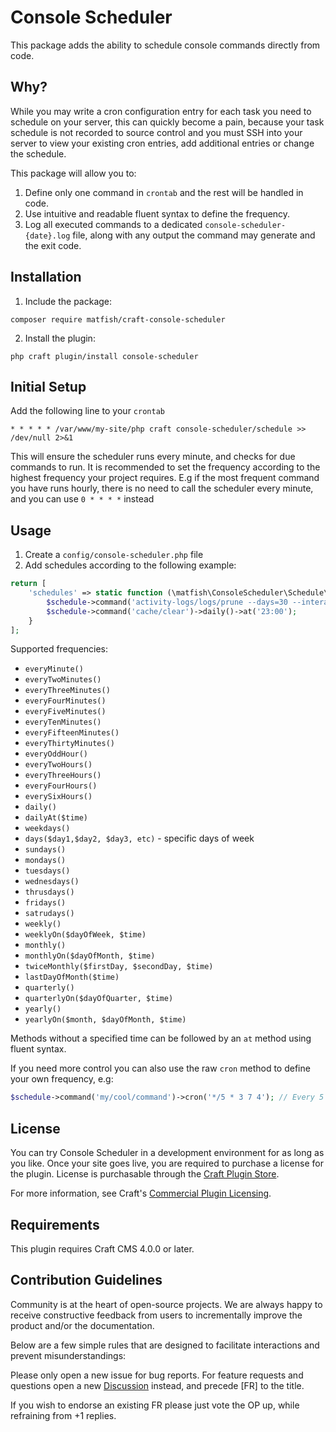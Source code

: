 # Console Scheduler

This package adds the ability to schedule console commands directly from code.

## Why?

While you may write a cron configuration entry for each task you need to schedule on your server, this can quickly
become a pain, because your task schedule is not recorded to source control and you must SSH into your server to view
your existing cron entries, add additional entries or change the schedule.

This package will allow you to:
1. Define only one command in `crontab` and the rest will be handled in code.
2. Use intuitive and readable fluent syntax to define the frequency.
3. Log all executed commands to a dedicated `console-scheduler-{date}.log` file, along with any output the command may generate and the exit code.

## Installation

1. Include the package:

```
composer require matfish/craft-console-scheduler
```

2. Install the plugin:

```
php craft plugin/install console-scheduler
```

## Initial Setup

Add the following line to your `crontab`

```
* * * * * /var/www/my-site/php craft console-scheduler/schedule >> /dev/null 2>&1
```

This will ensure the scheduler runs every minute, and checks for due commands to run.
It is recommended to set the frequency according to the highest frequency your project requires.
E.g if the most frequent command you have runs hourly, there is no need to call the scheduler every minute, and you can use `0 * * * *` instead

## Usage

1. Create a `config/console-scheduler.php` file 
2. Add schedules according to the following example:

```php
return [
    'schedules' => static function (\matfish\ConsoleScheduler\Schedule\SchedulesCollection $schedule) {
        $schedule->command('activity-logs/logs/prune --days=30 --interactive=0')->monthly();
        $schedule->command('cache/clear')->daily()->at('23:00');
    }
];
```

Supported frequencies:

* `everyMinute()`
* `everyTwoMinutes()`
* `everyThreeMinutes()`
* `everyFourMinutes()`
* `everyFiveMinutes()`
* `everyTenMinutes()`
* `everyFifteenMinutes()`
* `everyThirtyMinutes()`
* `everyOddHour()`
* `everyTwoHours()`
* `everyThreeHours()`
* `everyFourHours()`
* `everySixHours()`
* `daily()`
* `dailyAt($time)`
* `weekdays()`
* `days($day1,$day2, $day3, etc)` - specific days of week
* `sundays()`
* `mondays()`
* `tuesdays()`
* `wednesdays()`
* `thrusdays()`
* `fridays()`
* `satrudays()`
* `weekly()`
* `weeklyOn($dayOfWeek, $time)`
* `monthly()`
* `monthlyOn($dayOfMonth, $time)`
* `twiceMonthly($firstDay, $secondDay, $time)`
* `lastDayOfMonth($time)`
* `quarterly()`
* `quarterlyOn($dayOfQuarter, $time)`
* `yearly()`
* `yearlyOn($month, $dayOfMonth, $time)`

Methods without a specified time can be followed by an `at` method using fluent syntax. 

If you need more control you can also use the raw `cron` method to define your own frequency, e.g:
```php
$schedule->command('my/cool/command')->cron('*/5 * 3 7 4'); // Every 5 minutes, on day 3 of the month, and on Thursday, only in July
```

## License

You can try Console Scheduler in a development environment for as long as you like. Once your site goes live, you are
required
to purchase a license for the plugin. License is purchasable through
the [Craft Plugin Store](https://plugins.craftcms.com/console-scheduler).

For more information, see
Craft's [Commercial Plugin Licensing](https://craftcms.com/docs/4.x/plugins.html#commercial-plugin-licensing).

## Requirements

This plugin requires Craft CMS 4.0.0 or later.

## Contribution Guidelines

Community is at the heart of open-source projects. We are always happy to receive constructive feedback from users to
incrementally improve the product and/or the documentation.

Below are a few simple rules that are designed to facilitate interactions and prevent misunderstandings:

Please only open a new issue for bug reports. For feature requests and questions open a
new [Discussion](https://github.com/matfish2/craft-console-scheduler/discussions) instead, and precede [FR] to the
title.

If you wish to endorse an existing FR please just vote the OP up, while refraining from +1 replies.